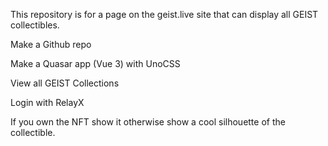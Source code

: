 This repository is for a page on the geist.live site that can display all 
GEIST collectibles.

Make a Github repo
 
Make a Quasar app (Vue 3) with UnoCSS

View all GEIST Collections

Login with RelayX

If you own the NFT show it otherwise show a cool silhouette of the 
collectible.
